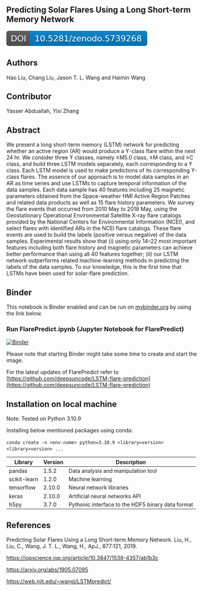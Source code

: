 ## Predicting Solar Flares Using a Long Short-term Memory Network
[![DOI](https://github.com/ccsc-tools/zenodo_icons/blob/main/icons/lstm-flare-predict.svg)](https://zenodo.org/badge/latestdoi/433245747)

## Authors

Hao Liu, Chang Liu, Jason T. L. Wang and Haimin Wang

## Contributor

Yasser Abduallah, Yixi Zhang

## Abstract

We present a long short-term memory (LSTM) network for predicting whether an active region (AR) would produce a ϒ-class flare within the next 24 hr. We consider three ϒ classes, namely ≥M5.0 class, ≥M class, and ≥C class, and build three LSTM models separately, each corresponding to a ϒ class. Each LSTM model is used to make predictions of its corresponding ϒ-class flares. The essence of our approach is to model data samples in an AR as time series and use LSTMs to capture temporal information of the data samples. Each data sample has 40 features including 25 magnetic parameters obtained from the Space-weather HMI Active Region Patches and related data products as well as 15 flare history parameters. We survey the flare events that occurred from 2010 May to 2018 May, using the Geostationary Operational Environmental Satellite X-ray flare catalogs provided by the National Centers for Environmental Information (NCEI), and select flares with identified ARs in the NCEI flare catalogs. These flare events are used to build the labels (positive versus negative) of the data samples. Experimental results show that (i) using only 14–22 most important features including both flare history and magnetic parameters can achieve better performance than using all 40 features together; (ii) our LSTM network outperforms related machine-learning methods in predicting the labels of the data samples. To our knowledge, this is the first time that LSTMs have been used for solar-flare prediction.

## Binder

This notebook is Binder enabled and can be run on [mybinder.org](https://mybinder.org/) by using the link below.


### Run FlarePredict.ipynb (Jupyter Notebook for FlarePredict)
[![Binder](https://mybinder.org/badge_logo.svg)](https://mybinder.org/v2/gh/zhangsgithub04/LSTM-flare-prediction/HEAD?labpath=ccsc_FlarePredict.ipynb)

Please note that starting Binder might take some time to create and start the image.

For the latest updates of FlarePredict refer to [https://github.com/deepsuncode/LSTM-flare-prediction](https://github.com/deepsuncode/LSTM-flare-prediction)

## Installation on local machine

Note: Tested on Python 3.10.9

Installing below mentioned packages using conda:

```conda create -n <env-name> python=3.10.9 <library=version> <library=version> ...```

|Library | Version   | Description  |
|---|---|---|
|pandas|1.5.2|Data analysis and manipulation tool|
|scikit-learn| 1.2.0| Machine learning|
| tensorflow  | 2.10.0  | Neural network libraries  |
| keras  | 2.10.0   |Artificial neural networks API   |
|h5py| 3.7.0|Pythonic interface to the HDF5 binary data format|

## References

Predicting Solar Flares Using a Long Short-term Memory Network. Liu, H., Liu, C., Wang, J. T. L., Wang, H., ApJ., 877:121, 2019.

https://iopscience.iop.org/article/10.3847/1538-4357/ab1b3c

https://arxiv.org/abs/1905.07095

https://web.njit.edu/~wangj/LSTMpredict/
